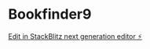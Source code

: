 # Bookfinder9

[Edit in StackBlitz next generation editor ⚡️](https://stackblitz.com/~/github.com/Niharika-uiux/Bookfinder9)